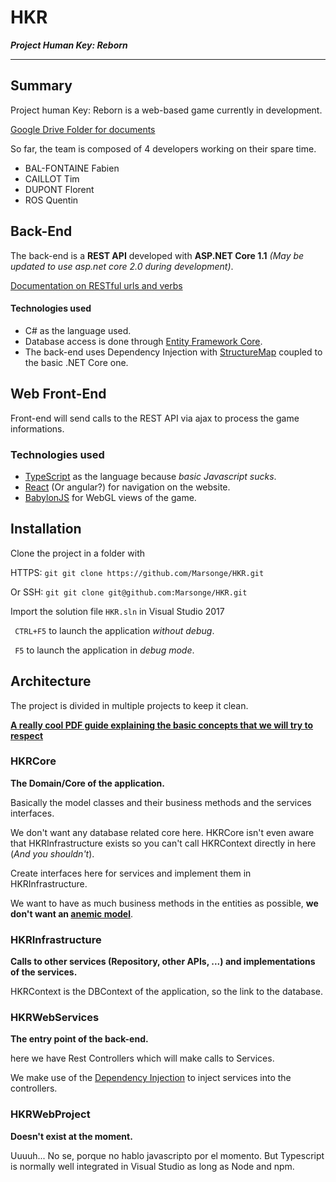 
# HKR #
***Project Human Key: Reborn***

----------

## Summary ##
Project human Key: Reborn is a web-based game currently in development.

[Google Drive Folder for documents](https://drive.google.com/drive/folders/0B4zDK5_hmOx4ZG1rQ1lpN1dDYWs?usp=sharing)

So far, the team is composed of 4 developers working on their spare time.

 - BAL-FONTAINE Fabien
 - CAILLOT Tim
 - DUPONT Florent
 - ROS Quentin

## Back-End ##
The back-end is a **REST API** developed with **ASP.NET Core 1.1** *(May be updated to use asp.net core 2.0 during development)*.

[Documentation on RESTful urls and verbs](http://restfulapi.net/http-methods/)
#### Technologies used ####
- C# as the language used.
- Database access is done through [Entity Framework Core](https://docs.microsoft.com/en-us/ef/core/).
- The back-end uses Dependency Injection with [StructureMap](http://structuremap.github.io/) coupled to the basic .NET Core one.

## Web Front-End ##
Front-end will send calls to the REST API via ajax to process the game informations.

### Technologies used ###
- [TypeScript](https://www.typescriptlang.org/) as the language because *basic Javascript sucks*.
- [React](https://facebook.github.io/react/) (Or angular?) for navigation on the website.
- [BabylonJS](http://www.babylonjs.com/) for WebGL views of the game.

## Installation ##
Clone the project in a folder with 

HTTPS:
```git git clone https://github.com/Marsonge/HKR.git```

Or SSH:
```git git clone git@github.com:Marsonge/HKR.git```

Import the solution file ```HKR.sln``` in Visual Studio 2017

``` CTRL+F5``` to launch the application *without debug*.

``` F5``` to launch the application in *debug mode*.


## Architecture ##

The project is divided in multiple projects to keep it clean.

[**A really cool PDF guide explaining the basic concepts that we will try to respect**](https://www.microsoft.com/net/download/thank-you/aspnet-ebook)
### HKRCore ###
**The Domain/Core of the application.**

Basically the model classes and their business methods and the services interfaces.

We don't want any database related core here. HKRCore isn't even aware that HKRInfrastructure exists so you can't call HKRContext directly in here (*And you shouldn't*). 

Create interfaces here for services and implement them in HKRInfrastructure.

We want to have as much business methods in the entities as possible, **we don't want an [anemic model](https://en.wikipedia.org/wiki/Anemic_domain_model)**.

### HKRInfrastructure ###
**Calls to other services (Repository, other APIs, ...) and implementations of the services.**

HKRContext is the DBContext of the application, so the link to the database.

### HKRWebServices ###
**The entry point of the back-end.**

here we have Rest Controllers which will make calls to Services.

We make use of the [Dependency Injection](https://docs.microsoft.com/en-us/aspnet/core/fundamentals/dependency-injection) to inject services into the controllers.

### HKRWebProject ###
**Doesn't exist at the moment.**

Uuuuh... No se, porque no hablo javascripto por el momento.
But Typescript is normally well integrated in Visual Studio as long as Node and npm.
